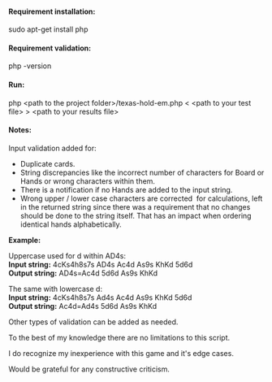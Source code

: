 #### Requirement installation:
sudo apt-get install php

#### Requirement validation:
php -version

#### Run:
php \<path to the project folder\>/texas-hold-em.php < \<path to your test file\> > \<path to your results file\>

#### Notes:

Input validation added for:
- Duplicate cards.
- String discrepancies like the incorrect number of characters for Board or Hands or wrong characters within them.
- There is a notification if no Hands are added to the input string.
- Wrong upper / lower case characters are corrected  for calculations, left in the returned string since there was a requirement that no changes should be done to the string itself. That has an impact when ordering identical hands alphabetically.

**Example:**

Uppercase used for d within AD4s:  
**Input string:**  4cKs4h8s7s AD4s Ac4d As9s KhKd 5d6d  
**Output string:** AD4s=Ac4d 5d6d As9s KhKd


The same with lowercase d:  
**Input string:**  4cKs4h8s7s Ad4s Ac4d As9s KhKd 5d6d  
**Output string:** Ac4d=Ad4s 5d6d As9s KhKd 


Other types of validation can be added as needed.


To the best of my knowledge there are no limitations to this script.


I do recognize my inexperience with this game and it's edge cases.


Would be grateful for any constructive criticism.
